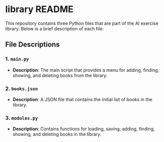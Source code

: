 # library README

This repository contains three Python files that are part of the AI exercise library. Below is a brief description of each file:

## File Descriptions

### 1. `main.py`
- **Description**: The main script that provides a menu for adding, finding, showing, and deleting books from the library.

### 2. `books.json`
- **Description**: A JSON file that contains the initial list of books in the library.

### 3. `modules.py`
- **Description**: Contains functions for loading, saving, adding, finding, showing, and deleting books in the library.

